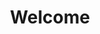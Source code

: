 ---
title: "Welcome"
layout: splash
permalink: /splash-page/
header:
  overlay_filter: "0.5"
  overlay_image: /assets/images/looking_up_web_image_2.png
---